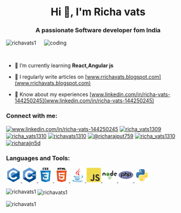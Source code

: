 <h1 align="center">Hi 👋, I'm Richa vats</h1>
<h3 align="center">A passionate Software developer fom India</h3>
<img align="right" alt="coding" width="400" src="https://encrypted-tbn0.gstatic.com/images?q=tbn:ANd9GcQUHHelMnrA99F1vB3UorS_k8_2w-3rw2aLig&s">

<p align="left"> <img src="https://komarev.com/ghpvc/?username=richavats1&label=Profile%20views&color=0e75b6&style=flat" alt="richavats1" /> </p>

<p align="left"> <a href="https://twitter.com/" target="blank"><img src="https://img.shields.io/twitter/follow/?logo=twitter&style=for-the-badge" alt="" /></a> </p>

- 🌱 I’m currently learning **React,Angular js**

- 📝 I regularly write articles on [www.rrichavats.blogspot.com](www.rrichavats.blogspot.com)

- 📄 Know about my experiences [www.linkedin.com/in/richa-vats-144250245](www.linkedin.com/in/richa-vats-144250245)

<h3 align="left">Connect with me:</h3>
<p align="left">
<a href="https://linkedin.com/in/www.linkedin.com/in/richa-vats-144250245" target="blank"><img align="center" src="https://raw.githubusercontent.com/rahuldkjain/github-profile-readme-generator/master/src/images/icons/Social/linked-in-alt.svg" alt="www.linkedin.com/in/richa-vats-144250245" height="30" width="40" /></a>
<a href="https://kaggle.com/richa_vats1309" target="blank"><img align="center" src="https://raw.githubusercontent.com/rahuldkjain/github-profile-readme-generator/master/src/images/icons/Social/kaggle.svg" alt="richa_vats1309" height="30" width="40" /></a>
<a href="https://instagram.com/richa_vats1310" target="blank"><img align="center" src="https://raw.githubusercontent.com/rahuldkjain/github-profile-readme-generator/master/src/images/icons/Social/instagram.svg" alt="richa_vats1310" height="30" width="40" /></a>
<a href="https://hashnode.com/richavats1310" target="blank"><img align="center" src="https://raw.githubusercontent.com/rahuldkjain/github-profile-readme-generator/master/src/images/icons/Social/hashnode.svg" alt="richavats1310" height="30" width="40" /></a>
<a href="https://www.hackerrank.com/@richarajput759" target="blank"><img align="center" src="https://raw.githubusercontent.com/rahuldkjain/github-profile-readme-generator/master/src/images/icons/Social/hackerrank.svg" alt="@richarajput759" height="30" width="40" /></a>
<a href="https://www.leetcode.com/richa_vats1310" target="blank"><img align="center" src="https://raw.githubusercontent.com/rahuldkjain/github-profile-readme-generator/master/src/images/icons/Social/leet-code.svg" alt="richa_vats1310" height="30" width="40" /></a>
<a href="https://auth.geeksforgeeks.org/user/richarajjn5d" target="blank"><img align="center" src="https://raw.githubusercontent.com/rahuldkjain/github-profile-readme-generator/master/src/images/icons/Social/geeks-for-geeks.svg" alt="richarajjn5d" height="30" width="40" /></a>
</p>

<h3 align="left">Languages and Tools:</h3>
<p align="left"> <a href="https://www.cprogramming.com/" target="_blank" rel="noreferrer"> <img src="https://raw.githubusercontent.com/devicons/devicon/master/icons/c/c-original.svg" alt="c" width="40" height="40"/> </a> <a href="https://www.w3schools.com/cpp/" target="_blank" rel="noreferrer"> <img src="https://raw.githubusercontent.com/devicons/devicon/master/icons/cplusplus/cplusplus-original.svg" alt="cplusplus" width="40" height="40"/> </a> <a href="https://www.w3schools.com/css/" target="_blank" rel="noreferrer"> <img src="https://raw.githubusercontent.com/devicons/devicon/master/icons/css3/css3-original-wordmark.svg" alt="css3" width="40" height="40"/> </a> <a href="https://www.w3.org/html/" target="_blank" rel="noreferrer"> <img src="https://raw.githubusercontent.com/devicons/devicon/master/icons/html5/html5-original-wordmark.svg" alt="html5" width="40" height="40"/> </a> <a href="https://www.java.com" target="_blank" rel="noreferrer"> <img src="https://raw.githubusercontent.com/devicons/devicon/master/icons/java/java-original.svg" alt="java" width="40" height="40"/> </a> <a href="https://developer.mozilla.org/en-US/docs/Web/JavaScript" target="_blank" rel="noreferrer"> <img src="https://raw.githubusercontent.com/devicons/devicon/master/icons/javascript/javascript-original.svg" alt="javascript" width="40" height="40"/> </a> <a href="https://nodejs.org" target="_blank" rel="noreferrer"> <img src="https://raw.githubusercontent.com/devicons/devicon/master/icons/nodejs/nodejs-original-wordmark.svg" alt="nodejs" width="40" height="40"/> </a> <a href="https://www.php.net" target="_blank" rel="noreferrer"> <img src="https://raw.githubusercontent.com/devicons/devicon/master/icons/php/php-original.svg" alt="php" width="40" height="40"/> </a> <a href="https://www.python.org" target="_blank" rel="noreferrer"> <img src="https://raw.githubusercontent.com/devicons/devicon/master/icons/python/python-original.svg" alt="python" width="40" height="40"/> </a> </p>

<p><img align="left" src="https://github-readme-stats.vercel.app/api/top-langs?username=richavats1&show_icons=true&locale=en&layout=compact" alt="richavats1" /></p>

<p>&nbsp;<img align="center" src="https://github-readme-stats.vercel.app/api?username=richavats1&show_icons=true&locale=en" alt="richavats1" /></p>

<p><img align="center" src="https://github-readme-streak-stats.herokuapp.com/?user=richavats1&" alt="richavats1" /></p>
